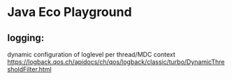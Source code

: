 Java Eco Playground
===================

logging: 
--------
dynamic configuration of loglevel per thread/MDC context 
https://logback.qos.ch/apidocs/ch/qos/logback/classic/turbo/DynamicThresholdFilter.html
